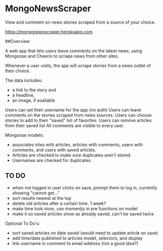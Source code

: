 # MongoNewsScraper
View and comment on news stories scraped from a source of your choice.

https://mongonewsscraper.herokuapp.com

##Overview

A web app that lets users leave comments on the latest news, using Mongoose and Cheerio to scrape news from other sites.

Whenever a user visits, the app will scrape stories from a news outlet of their choice. 

The data includes:
* a link to the story and 
* a headline, 
* an image, if available
    
Users can set their username for the app (no auth)
Users can leave comments on the stories scraped from news sources. 
Users can choose stories to add to their "saved" list of favorites.
Users can remove articles from their saved list 
All comments are visible to every user.

Mongoose models:
* associates sites with articles, articles with comments, users with comments, and users with saved articles.
* Articles are checked to make sure duplicates aren't stored.
* Usernames are checked for duplicates.

## TO DO
* when not logged in user clicks on save, prompt them to log in, currently showing "cannot get..."
* sort results newest at the top
* delete old articles after a certain time. 1 week?
* make time look nicer, use momentjs in pre functions on model
* make it so saved articles show as already saved, can't be saved twice

Optional To Do's:
* sort saved articles on date saved (would need to update article on save)
* add time/date published to articles model, selectors, and display
* link username in comment to email address (not a good idea?)
